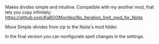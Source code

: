 Makes divides simple and intuitive.
Compatible with my another mod, that lets you copy infinitely:
https://github.com/KaBOOMochka/No_Iteration_limit_mod_for_Noita

Move Simple-divides from zip to the Noita's mod folder.

In the final version you can nonfigurate spell changes in the settings.
